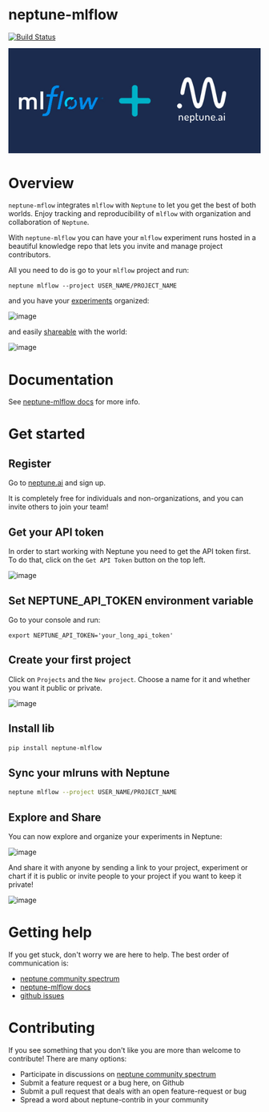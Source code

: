 # neptune-mlflow
[![Build Status](https://travis-ci.org/neptune-ai/neptune-mlflow.svg?branch=master)](https://travis-ci.org/neptune-ai/neptune-mlflow)

![mlflow neptune.ai integration](docs/_static/mlflow_neptuneml.png)

# Overview
`neptune-mflow` integrates `mlflow` with `Neptune` to let you get the best of both worlds.
Enjoy tracking and reproducibility of `mlflow` with organization and collaboration of `Neptune`.

With `neptune-mlflow` you can have your `mlflow` experiment runs hosted in a beautiful knowledge repo that lets you invite and manage project contributors.

All you need to do is go to your `mlflow` project and run:

```
neptune mlflow --project USER_NAME/PROJECT_NAME
```

and you have your [experiments](https://ui.neptune.ai/jakub-czakon/mlflow-integration/experiments) organized:

![image](https://gist.githubusercontent.com/jakubczakon/f754769a39ea6b8fa9728ede49b9165c/raw/84068b5ff66719923006f798c21181cab6ec71df/mlflow_p1.png)

and easily [shareable](https://ui.neptune.ai/jakub-czakon/mlflow-integration/e/MLFLOW-10/output?path=artifacts%2F) with the world:

![image](https://gist.githubusercontent.com/jakubczakon/f754769a39ea6b8fa9728ede49b9165c/raw/2b3989499b90a93e75208d9f9df5fa537b82b7fd/mlflow_artifact.png)

# Documentation
See [neptune-mlflow docs](https://docs.neptune.ai/integrations/mlflow) for more info.

# Get started

## Register
Go to [neptune.ai](https://neptune.ai/?utm_source=github&utm_medium=repository&utm_campaign=integration-mlflow&utm_content=homepage) and sign up.

It is completely free for individuals and non-organizations, and you can invite others to join your team!

## Get your API token
In order to start working with Neptune you need to get the API token first.
To do that, click on the `Get API Token` button on the top left.

![image](https://gist.githubusercontent.com/jakubczakon/f754769a39ea6b8fa9728ede49b9165c/raw/e3776e605fea1fd5377c3ec748ba87b71cd8ef12/get_api_token.png)

## Set NEPTUNE_API_TOKEN environment variable
Go to your console and run:

```
export NEPTUNE_API_TOKEN='your_long_api_token'
```

## Create your first project
Click on `Projects` and the `New project`. Choose a name for it and whether you want it public or private.

![image](https://gist.githubusercontent.com/jakubczakon/f754769a39ea6b8fa9728ede49b9165c/raw/e3776e605fea1fd5377c3ec748ba87b71cd8ef12/new_project.png)

## Install lib

```bash
pip install neptune-mlflow
```

## Sync your mlruns with Neptune

```bash
neptune mlflow --project USER_NAME/PROJECT_NAME
```

## Explore and Share
You can now explore and organize your experiments in Neptune:

![image](https://gist.githubusercontent.com/jakubczakon/f754769a39ea6b8fa9728ede49b9165c/raw/84068b5ff66719923006f798c21181cab6ec71df/mlflow_p1.png)

And share it with anyone by sending a link to your project, experiment or chart if it is public
or invite people to your project if you want to keep it private!

![image](https://gist.githubusercontent.com/jakubczakon/f754769a39ea6b8fa9728ede49b9165c/raw/e3776e605fea1fd5377c3ec748ba87b71cd8ef12/invite.png)

# Getting help
If you get stuck, don't worry we are here to help.
The best order of communication is:

 * [neptune community spectrum](https://spectrum.chat/neptune-community)
 * [neptune-mlflow docs](https://docs.neptune.ai/integrations/mlflow)
 * [github issues](https://github.com/neptune-ai/neptune-mlflow/issues)

# Contributing
If you see something that you don't like you are more than welcome to contribute!
There are many options:

  * Participate in discussions on [neptune community spectrum](https://spectrum.chat/neptune-community)
  * Submit a feature request or a bug here, on Github
  * Submit a pull request that deals with an open feature-request or bug
  * Spread a word about neptune-contrib in your community
